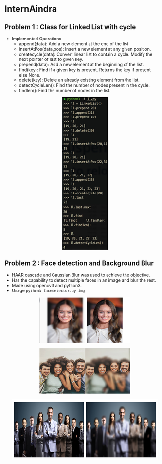 # InternAindra
## Problem 1 : Class for Linked List with cycle
  - Implemented Operations
    - append(data): Add a new element at the end of the list
    - insertAtPos(data,pos): Insert a new element at any given position.
    - createcycle(data): Convert linear list to contain a cycle. Modify the next pointer of last to given key.
    - prepend(data): Add a new element at the beginning of the list.
    - find(key): Find if a given key is present. Returns the key if present else None.
    - delete(key): Delete an already existing element from the list.
    - detectCycleLen(): Find the number of nodes present in the cycle.
    - findlen(): Find the number of nodes in the list.
    <p align="center">
    <img src="https://github.com/Krish95/InternAindra/blob/master/eg1.jpg" title="Running" width="150" height="500" />
    </p>
## Problem 2 : Face detection and Background Blur
  - HAAR cascade and Gaussian Blur was used to achieve the objective. 
  - Has the capability to detect multiple faces in an image and blur the rest. 
  - Made using opencv3 and python3. 
  - Usage `python3 facedetector.py img`
    <p align="center">
    <img src="https://github.com/Krish95/InternAindra/blob/master/pic1.jpg" title="Running" width="300" height="150" />
    </p>
    <p align="center">
    <img src="https://github.com/Krish95/InternAindra/blob/master/pic2.jpg" title="Running" width="300" height="150" />
    </p>
    <p align="center">
    <img src="https://github.com/Krish95/InternAindra/blob/master/pic3.jpg" title="Running" width="600" height="200" />
    </p>
